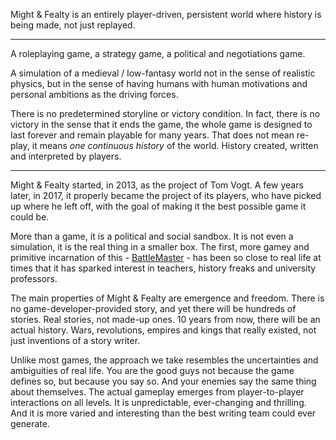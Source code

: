 Might & Fealty is an entirely player-driven, persistent world where history is being made, not just replayed.

---

A roleplaying game, a strategy game, a political and negotiations game.

A simulation of a medieval / low-fantasy world not in the sense of realistic physics, but in the sense of having humans with human motivations and personal ambitions as the driving forces.

There is no predetermined storyline or victory condition. In fact, there is no victory in the sense that it ends the game, the whole game is designed to last forever and remain playable for many years. That does not mean re-play, it means *one continuous history* of the world. History created, written and interpreted by players.

---

Might & Fealty started, in 2013, as the project of Tom Vogt. A few years later, in 2017, it properly became the project of its players, who have picked up where he left off, with the goal of making it the best possible game it could be.

More than a game, it is a political and social sandbox. It is not even a simulation, it is the real thing in a smaller box. The first, more gamey and primitive incarnation of this - [BattleMaster](http://battlemaster.org) - has been so close to real life at times that it has sparked interest in teachers, history freaks and university professors.

The main properties of Might & Fealty are emergence and freedom. There is no game-developer-provided story, and yet there will be hundreds of stories. Real stories, not made-up ones. 10 years from now, there will be an actual history. Wars, revolutions, empires and kings that really existed, not just inventions of a story writer.

Unlike most games, the approach we take resembles the uncertainties and ambiguities of real life. You are the good guys not because the game defines so, but because you say so. And your enemies say the same thing about themselves. The actual gameplay emerges from player-to-player interactions on all levels. It is unpredictable, ever-changing and thrilling. And it is more varied and interesting than the best writing team could ever generate.
